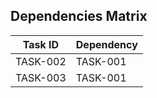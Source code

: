 ## Dependencies Matrix
| Task ID | Dependency |
|---------|------------|
| TASK-002 | TASK-001 |
| TASK-003 | TASK-001 |